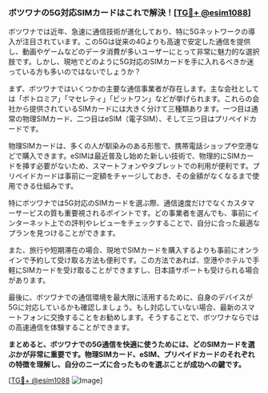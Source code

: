 ### ボツワナの5G対応SIMカードはこれで解決！[[TG💪+ @esim1088](https://t.me/s/esim1088)]

ボツワナでは近年、急速に通信技術が進化しており、特に5Gネットワークの導入が注目されています。この5Gは従来の4Gよりも高速で安定した通信を提供し、動画やゲームなどのデータ消費が多いユーザーにとって非常に魅力的な選択肢です。しかし、現地でどのように5G対応のSIMカードを手に入れるべきか迷っている方も多いのではないでしょうか？

まず、ボツワナではいくつかの主要な通信事業者が存在します。主な会社としては「ボトロミア」「マセレティ」「ビットワン」などが挙げられます。これらの会社から提供されているSIMカードには大きく分けて三種類あります。一つ目は通常の物理SIMカード、二つ目はeSIM（電子SIM）、そして三つ目はプリペイドカードです。

物理SIMカードは、多くの人が馴染みのある形態で、携帯電話ショップや空港などで購入できます。eSIMは最近普及し始めた新しい技術で、物理的にSIMカードを挿す必要がないため、スマートフォンやタブレットでの利用が便利です。プリペイドカードは事前に一定額をチャージしておき、その金額がなくなるまで使用できる仕組みです。

特にボツワナでは5G対応のSIMカードを選ぶ際、通信速度だけでなくカスタマーサービスの質も重要視されるポイントです。どの事業者を選んでも、事前にインターネット上での評判やレビューをチェックすることで、自分に合った最適なプランを見つけることができます。

また、旅行や短期滞在の場合、現地でSIMカードを購入するよりも事前にオンラインで予約して受け取る方法も便利です。この方法であれば、空港やホテルで手軽にSIMカードを受け取ることができますし、日本語サポートも受けられる場合があります。

最後に、ボツワナでの通信環境を最大限に活用するために、自身のデバイスが5Gに対応しているかも確認しましょう。もし対応していない場合、最新のスマートフォンに交換することをお勧めします。そうすることで、ボツワナならではの高速通信を体験することができます。

**まとめると、ボツワナでの5G通信を快適に使うためには、どのSIMカードを選ぶかが非常に重要です。物理SIMカード、eSIM、プリペイドカードのそれぞれの特徴を理解し、自分のニーズに合ったものを選ぶことが成功への鍵です。**

[[TG💪+ @esim1088](https://t.me/s/esim1088) ![Image](https://i.postimg.cc/Y0z9fWf4/image.png)]
